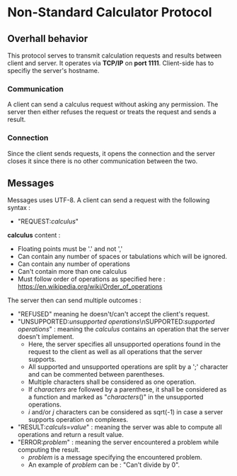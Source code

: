 # Non-Standard Calculator Protocol
## Overhall behavior
This protocol serves to transmit calculation requests and results between client and server.
It operates via **TCP/IP** on **port 1111**.
Client-side has to specifiy the server's hostname.
### Communication
A client can send a calculus request without asking any permission.
The server then either refuses the request or treats the request and sends a result.
### Connection
Since the client sends requests, it opens the connection and the server closes it since there is no other communication between the two.
## Messages
Messages uses UTF-8.
A client can send a request with the following syntax :
- "REQUEST:*calculus*"

**calculus** content :
- Floating points must be '.' and not ','
- Can contain any number of spaces or tabulations which will be ignored.
- Can contain any number of operations
- Can't contain more than one calculus
- Must follow order of operations as specified here : https://en.wikipedia.org/wiki/Order_of_operations

The server then can send multiple outcomes :
- "REFUSED" meaning he doesn't/can't accept the client's request.
- "UNSUPPORTED:*unsupported operations*\nSUPPORTED:*supported operations*" : meaning the *calculus* contains an operation that the server doesn't implement.
    - Here, the server specifies all unsupported operations found in the request to the client as well as all operations that the server supports.
    - All supported and unsupported operations are split by a ';' character and can be commented between parentheses.
    - Multiple characters shall be considered as one operation.
    - If *characters* are followed by a parenthese, it shall be considered as a function and marked as "*characters*()" in the unsupported operations.
    - *i* and/or *j* characters can be considered as sqrt(-1) in case a server supports operation on complexes.
- "RESULT:*calculs*=*value*" : meaning the server was able to compute all operations and return a result value.
- "ERROR:*problem*" : meaning the server encountered a problem while computing the result.
    - *problem* is a message specifying the encountered problem.
    - An example of *problem* can be : "Can't divide by 0".